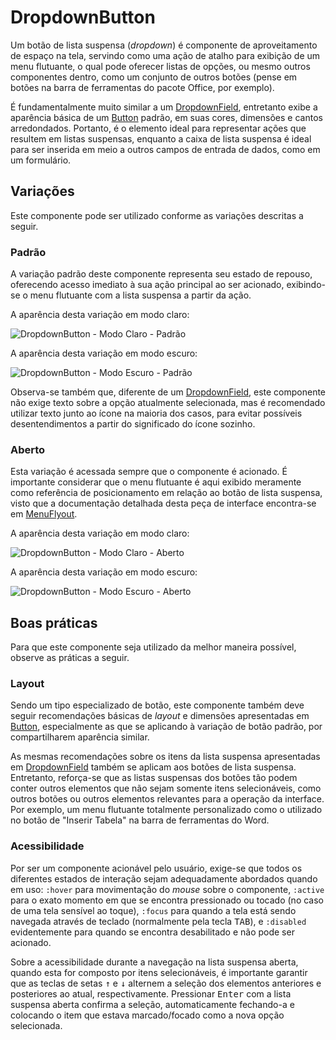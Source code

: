 # DropdownButton

Um botão de lista suspensa (_dropdown_) é componente de aproveitamento de espaço na tela, servindo como uma ação de atalho para exibição de um menu flutuante, o qual pode oferecer listas de opções, ou mesmo outros componentes dentro, como um conjunto de outros botões (pense em botões na barra de ferramentas do pacote Office, por exemplo).

É fundamentalmente muito similar a um [DropdownField](./dropdown-field.md), entretanto exibe a aparência básica de um [Button](./button.md) padrão, em suas cores, dimensões e cantos arredondados. Portanto, é o elemento ideal para representar ações que resultem em listas suspensas, enquanto a caixa de lista suspensa é ideal para ser inserida em meio a outros campos de entrada de dados, como em um formulário.

## Variações

Este componente pode ser utilizado conforme as variações descritas a seguir.

### Padrão

A variação padrão deste componente representa seu estado de repouso, oferecendo acesso imediato à sua ação principal ao ser acionado, exibindo-se o menu flutuante com a lista suspensa a partir da ação.

A aparência desta variação em modo claro:

![DropdownButton - Modo Claro - Padrão](~@source/assets/images/component-dropdownbutton-light-closed.png)

A aparência desta variação em modo escuro:

![DropdownButton - Modo Escuro - Padrão](~@source/assets/images/component-dropdownbutton-dark-closed.png)

Observa-se também que, diferente de um [DropdownField](./dropdown-field.md), este componente não exige texto sobre a opção atualmente selecionada, mas é recomendado utilizar texto junto ao ícone na maioria dos casos, para evitar possíveis desentendimentos a partir do significado do ícone sozinho.

### Aberto

Esta variação é acessada sempre que o componente é acionado. É importante considerar que o menu flutuante é aqui exibido meramente como referência de posicionamento em relação ao botão de lista suspensa, visto que a documentação detalhada desta peça de interface encontra-se em [MenuFlyout](./menu-flyout.md).

A aparência desta variação em modo claro:

![DropdownButton - Modo Claro - Aberto](~@source/assets/images/component-dropdownbutton-light-open.png)

A aparência desta variação em modo escuro:

![DropdownButton - Modo Escuro - Aberto](~@source/assets/images/component-dropdownbutton-dark-open.png)

## Boas práticas

Para que este componente seja utilizado da melhor maneira possível, observe as práticas a seguir.

### Layout

Sendo um tipo especializado de botão, este componente também deve seguir recomendações básicas de _layout_ e dimensões apresentadas em [Button](./button.md), especialmente as que se aplicando à variação de botão padrão, por compartilharem aparência similar.

As mesmas recomendações sobre os itens da lista suspensa apresentadas em [DropdownField](./dropdown-field.md) também se aplicam aos botões de lista suspensa. Entretanto, reforça-se que as listas suspensas dos botões tão podem conter outros elementos que não sejam somente itens selecionáveis, como outros botões ou outros elementos relevantes para a operação da interface. Por exemplo, um menu flutuante totalmente personalizado como o utilizado no botão de "Inserir Tabela" na barra de ferramentas do Word.

### Acessibilidade

Por ser um componente acionável pelo usuário, exige-se que todos os diferentes estados de interação sejam adequadamente abordados quando em uso: `:hover` para movimentação do _mouse_ sobre o componente, `:active` para o exato momento em que se encontra pressionado ou tocado (no caso de uma tela sensível ao toque), `:focus` para quando a tela está sendo navegada através de teclado (normalmente pela tecla <kbd>TAB</kbd>), e `:disabled` evidentemente para quando se encontra desabilitado e não pode ser acionado.

Sobre a acessibilidade durante a navegação na lista suspensa aberta, quando esta for composto por itens selecionáveis, é importante garantir que as teclas de setas <kbd>&uarr;</kbd> e <kbd>&darr;</kbd> alternem a seleção dos elementos anteriores e posteriores ao atual, respectivamente. Pressionar <kbd>Enter</kbd> com a lista suspensa aberta confirma a seleção, automaticamente fechando-a e colocando o item que estava marcado/focado como a nova opção selecionada.
